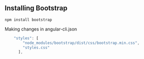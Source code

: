 ## Installing Bootstrap
```
npm install bootstrap
```

Making changes in angular-cli.json
```js
    "styles": [
        "node_modules/bootstrap/dist/css/bootstrap.min.css",
        "styles.css"
      ],
```